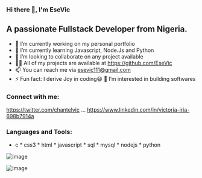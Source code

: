 ### Hi there 👋, I'm EseVic
## A passionate Fullstack Developer from Nigeria.

- 🔭 I’m currently working on my personal portfolio
- 🌱 I’m currently learning Javascript, Node.Js and Python
- 👯 I’m looking to collaborate on any project available
- 👨‍💻 All of my projects are available at https://github.com/EseVic
- 📫 You can reach me via esevic111@gmail.com
- ⚡ Fun fact: I derive Joy in coding😄
👀 I’m interested in building softwares

### Connect with me:
https://twitter.com/chantelvic ... https://www.linkedin.com/in/victoria-iria-698b7914a  

### Languages and Tools:
* c * css3 * html * javascript * sql * mysql * nodejs * python 
 
 ![image](https://github.com/EseVic/EseVic/assets/122832362/b6431e93-bd7f-43a8-a6b1-2523d149b8cd)
 
 
 
![image](https://github.com/EseVic/EseVic/assets/122832362/d1e314cc-a7d2-4f31-b322-f830b328aa9a)

